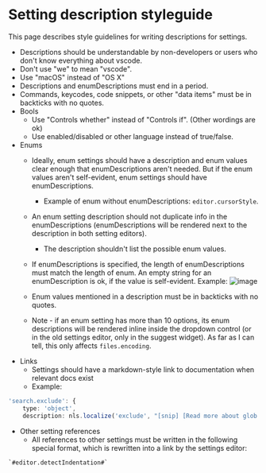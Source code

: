 # Setting description styleguide

This page describes style guidelines for writing descriptions for settings.

- Descriptions should be understandable by non-developers or users who don't know everything about vscode.
- Don't use "we" to mean "vscode".
- Use "macOS" instead of "OS X"
- Descriptions and enumDescriptions must end in a period.
- Commands, keycodes, code snippets, or other "data items" must be in backticks with no quotes.
- Bools
  - Use "Controls whether" instead of "Controls if". (Other wordings are ok)
  - Use enabled/disabled or other language instead of true/false.
- Enums
    - Ideally, enum settings should have a description and enum values clear enough that enumDescriptions aren't needed. But if the enum values aren't self-evident, enum settings should have enumDescriptions.
        - Example of enum without enumDescriptions: `editor.cursorStyle`.
	- An enum setting description should not duplicate info in the enumDescriptions (enumDescriptions will be rendered next to the description in both setting editors).
        - The description shouldn't list the possible enum values.
	- If enumDescriptions is specified, the length of enumDescriptions must match the length of enum. An empty string for an enumDescription is ok, if the value is self-evident. Example:
![image](https://user-images.githubusercontent.com/323878/42973896-f92c6a0e-8b69-11e8-9c8e-a3e937a48098.png)

    - Enum values mentioned in a description must be in backticks with no quotes.
    - Note - if an enum setting has more than 10 options, its enum descriptions will be rendered inline inside the dropdown control (or in the old settings editor, only in the suggest widget). As far as I can tell, this only affects `files.encoding`.
- Links
	- Settings should have a markdown-style link to documentation when relevant docs exist
    - Example:

```ts
'search.exclude': {
    type: 'object',
    description: nls.localize('exclude', "[snip] [Read more about glob patterns](https://code.visualstudio.com/docs/editor/codebasics#_advanced-search-options)."),
```

- Other setting references
	- All references to other settings must be written in the following special format, which is rewritten into a link by the settings editor:

```
`#editor.detectIndentation#`
```
